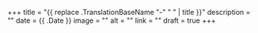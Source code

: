 +++
title = "{{ replace .TranslationBaseName "-" " " | title }}"
description = ""
date = {{ .Date }}
image = ""
alt = ""
link = ""
draft = true
+++
